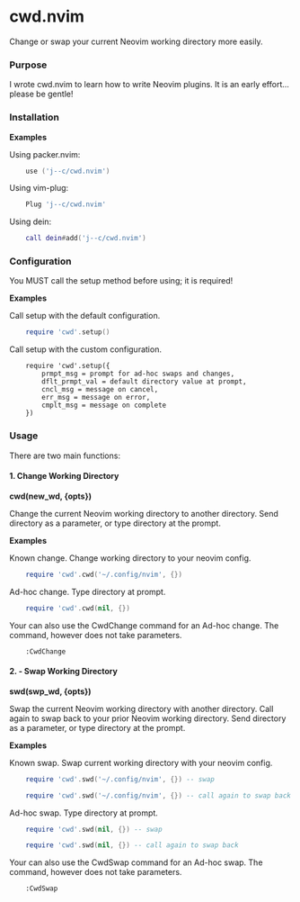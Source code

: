 # cwd.nvim

Change or swap your current Neovim working directory more easily.

### Purpose

I wrote cwd.nvim to learn how to write Neovim plugins.  It is an early effort... please be gentle! 

### Installation 

__Examples__

Using packer.nvim:
```lua
    use ('j--c/cwd.nvim')
```
Using vim-plug:
```lua
    Plug 'j--c/cwd.nvim'
```
Using dein:
```lua
    call dein#add('j--c/cwd.nvim')
```

### Configuration

You MUST call the setup method before using; it is required!

__Examples__

Call setup with the default configuration.
```lua
    require 'cwd'.setup()
```

Call setup with the custom configuration.
```lu
    require 'cwd'.setup({
        prmpt_msg = prompt for ad-hoc swaps and changes,
        dflt_prmpt_val = default directory value at prompt,
        cncl_msg = message on cancel,
        err_msg = message on error,
        cmplt_msg = message on complete
    })
```

### Usage

There are two main functions:

#### 1. Change Working Directory

__cwd(new_wd, {opts})__

Change the current Neovim working directory to another directory. Send directory as a parameter, or type directory at the prompt.

__Examples__

Known change. Change working directory to your neovim config.
```lua
    require 'cwd'.cwd('~/.config/nvim', {})
````

Ad-hoc change. Type directory at prompt. 
```lua
    require 'cwd'.cwd(nil, {})

````

Your can also use the CwdChange command for an Ad-hoc change. The command, however does not take parameters.
```vim
    :CwdChange
```

#### 2. - Swap Working Directory

__swd(swp_wd, {opts})__

Swap the current Neovim working directory with another directory. Call again to swap back to your prior Neovim working directory. Send directory as a parameter, or type directory at the prompt.

__Examples__

Known swap. Swap current working directory with your neovim config.
```lua
    require 'cwd'.swd('~/.config/nvim', {}) -- swap

    require 'cwd'.swd('~/.config/nvim', {}) -- call again to swap back
````

Ad-hoc swap. Type directory at prompt. 
```lua
    require 'cwd'.swd(nil, {}) -- swap

    require 'cwd'.swd(nil, {}) -- call again to swap back
````

Your can also use the CwdSwap command for an Ad-hoc swap. The command, however does not take parameters.
```vim
    :CwdSwap
```
